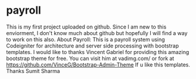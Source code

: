 # payroll
This is my first project uploaded on github. Since I am new to this enviorment, I don't know much about github but hopefully I 
will find a way to work on this also.
About Payroll: 
This is a payroll system using Codeigniter for architecture and server side processing with bootstrap templates. I would like to thanks Vincent Gabriel for providing this amazing bootstrap theme for free. You can visit him at vadimg.com/ or fork at https://github.com/VinceG/Bootstrap-Admin-Theme If u like this templates.
Thanks
Sumit Sharma

